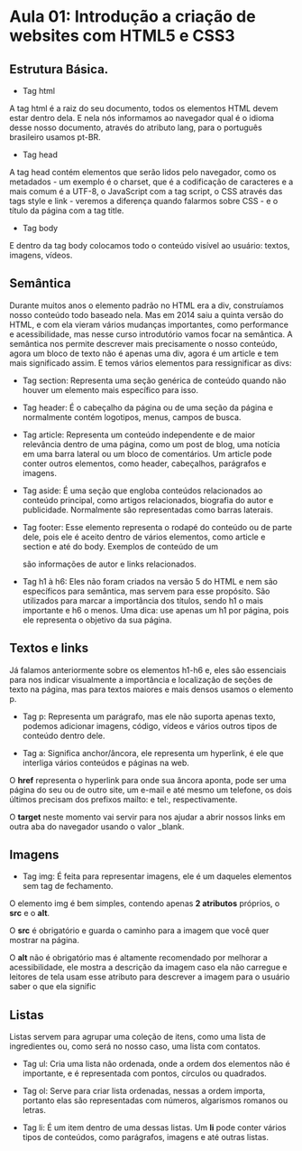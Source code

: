 # Aula 01: Introdução a criação de websites com HTML5 e CSS3

## Estrutura Básica.

- Tag html

A tag html é a raiz do seu documento, todos os elementos HTML devem estar dentro dela. E nela nós informamos ao navegador qual é o idioma desse nosso documento, através do atributo lang, para o português brasileiro usamos pt-BR.

- Tag head

A tag head contém elementos que serão lidos pelo navegador, como os metadados - um exemplo é o charset, que é a codificação de caracteres e a mais comum é a UTF-8, o JavaScript com a tag script, o CSS através das tags style e link - veremos a diferença quando falarmos sobre CSS - e o título da página com a tag title.

- Tag body

E dentro da tag body colocamos todo o conteúdo visível ao usuário: textos, imagens, vídeos.

## Semântica

Durante muitos anos o elemento padrão no HTML era a div, construíamos nosso conteúdo todo baseado nela.
Mas em 2014 saiu a quinta versão do HTML, e com ela vieram vários mudanças importantes, como performance e acessibilidade, mas nesse curso introdutório vamos focar na semântica. A semântica nos permite descrever mais precisamente o nosso conteúdo, agora um bloco de texto não é apenas uma div, agora é um article e tem mais
significado assim. E temos vários elementos para ressignificar as divs:

* Tag section: 
Representa uma seção genérica de conteúdo quando não houver um elemento mais específico para isso.

* Tag header:
É o cabeçalho da página ou de uma seção da página e normalmente contém logotipos, menus, campos de busca.

* Tag article:
Representa um conteúdo independente e de maior relevância dentro de uma página, como um post de blog, uma notícia em uma barra lateral ou um bloco de comentários. Um article pode conter outros elementos, como header, cabeçalhos, parágrafos e imagens.

* Tag aside:
É uma seção que engloba conteúdos relacionados ao conteúdo principal, como artigos relacionados, biografia do autor e publicidade. Normalmente são representadas como barras laterais.

* Tag footer:
Esse elemento representa o rodapé do conteúdo ou de parte dele, pois ele é aceito dentro de vários elementos, como article e section e até do body. Exemplos de conteúdo de um <footer> são informações de autor e links relacionados.

* Tag h1 à h6:
Eles não foram criados na versão 5 do HTML e nem são específicos para semântica, mas servem para esse propósito. São utilizados para marcar a importância dos títulos, sendo h1 o mais importante e h6 o menos. Uma dica: use apenas um h1 por página, pois ele representa o objetivo da sua página.

## Textos e links

Já falamos anteriormente sobre os elementos h1-h6 e, eles são essenciais para nos indicar visualmente a importância e localização de seções de texto na página, mas para textos maiores e mais densos usamos o elemento p.

* Tag p:
Representa um parágrafo, mas ele não suporta apenas texto, podemos adicionar imagens, código, vídeos e vários outros tipos de conteúdo dentro dele.

* Tag a:
Significa anchor/âncora, ele representa um hyperlink, é ele que interliga vários conteúdos e páginas na web.

O **href** representa o hyperlink para onde sua âncora aponta, pode ser uma página do seu ou de outro site, um e-mail e até mesmo um telefone, os dois últimos precisam dos prefixos mailto: e tel:, respectivamente.

O **target** neste momento vai servir para nos ajudar a abrir nossos links em outra aba do navegador usando o valor _blank.

## Imagens
* Tag img: 
É feita para representar imagens, ele é um daqueles elementos sem tag de fechamento.

O elemento img é bem simples, contendo apenas **2 atributos** próprios, o **src** e o **alt**.

O **src** é obrigatório e guarda o caminho para a imagem que você quer mostrar na página.

O **alt** não é obrigatório mas é altamente recomendado por melhorar a acessibilidade, ele mostra a descrição da imagem caso ela não carregue e leitores de tela usam esse atributo para descrever a imagem para o usuário saber o que ela signific

## Listas
Listas servem para agrupar uma coleção de itens, como uma lista de ingredientes ou, como será no nosso caso, uma lista com contatos.

* Tag ul:
Cria uma lista não ordenada, onde a ordem dos elementos não é importante, e é representada com pontos, círculos ou quadrados.

* Tag ol:
Serve para criar lista ordenadas, nessas a ordem importa, portanto elas são representadas com números, algarismos romanos ou letras.

* Tag li: 
É um item dentro de uma dessas listas. Um **li** pode conter vários tipos de conteúdos, como parágrafos, imagens e até outras listas.
